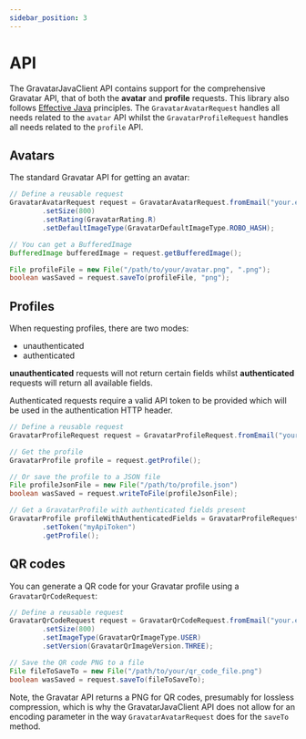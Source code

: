 ```yaml
---
sidebar_position: 3
---
```


# API

The GravatarJavaClient API contains support for the comprehensive Gravatar API, that of both the **avatar** and **profile** requests. This
library also follows [Effective Java](https://www.amazon.com/Effective-Java-Joshua-Bloch/dp/0134685997) principles.
The `GravatarAvatarRequest` handles all needs related to the `avatar` API whilst the `GravatarProfileRequest` handles
all needs related to the `profile` API.

## Avatars

The standard Gravatar API for getting an avatar:

```java
// Define a reusable request
GravatarAvatarRequest request = GravatarAvatarRequest.fromEmail("your.email@email.com")
        .setSize(800)
        .setRating(GravatarRating.R)
        .setDefaultImageType(GravatarDefaultImageType.ROBO_HASH);

// You can get a BufferedImage
BufferedImage bufferedImage = request.getBufferedImage();

File profileFile = new File("/path/to/your/avatar.png", ".png");
boolean wasSaved = request.saveTo(profileFile, "png");
```

## Profiles

When requesting profiles, there are two modes:

- unauthenticated
- authenticated

**unauthenticated** requests will not return certain fields whilst **authenticated** requests will return all available fields.

Authenticated requests require a valid API token to be provided which will be used in the authentication HTTP header.

```java
// Define a reusable request
GravatarProfileRequest request = GravatarProfileRequest.fromEmail("your.email@email.com");

// Get the profile
GravatarProfile profile = request.getProfile();

// Or save the profile to a JSON file
File profileJsonFile = new File("/path/to/profile.json")
boolean wasSaved = request.writeToFile(profileJsonFile);

// Get a GravatarProfile with authenticated fields present
GravatarProfile profileWithAuthenticatedFields = GravatarProfileRequest.fromEmail("your.email@email.com")
        .setToken("myApiToken")
        .getProfile();
```

## QR codes

You can generate a QR code for your Gravatar profile using a `GravatarQrCodeRequest`:

```java
// Define a reusable request
GravatarQrCodeRequest request = GravatarQrCodeRequest.fromEmail("your.email@email.com")
        .setSize(800)
        .setImageType(GravatarQrImageType.USER)
        .setVersion(GravatarQrImageVersion.THREE);

// Save the QR code PNG to a file
File fileToSaveTo = new File("/path/to/your/qr_code_file.png")
boolean wasSaved = request.saveTo(fileToSaveTo);
```

Note, the Gravatar API returns a PNG for QR codes, presumably for lossless compression, which is why the GravatarJavaClient API does not allow for an encoding parameter in the way `GravatarAvatarRequest` does for the `saveTo` method.
